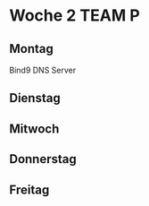 # Woche 2 TEAM P

## Montag 
Bind9
DNS Server

## Dienstag 

## Mitwoch 

## Donnerstag

## Freitag


